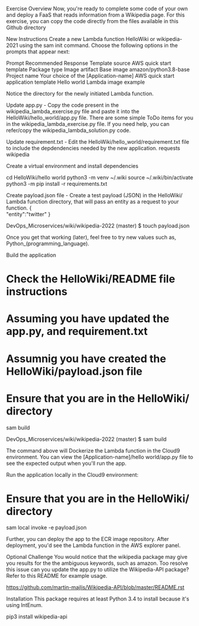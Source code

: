 Exercise Overview
Now, you're ready to complete some code of your own and deploy a FaaS that reads information from a Wikipedia page. For this exercise, you can copy the code directly from the files available in this Github directory

New Instructions
Create a new Lambda function HelloWiki or wikipedia-2021 using the sam init command. Choose the following options in the prompts that appear next:

Prompt	                        Recommended Response
Template source	            AWS quick start template
Package type	            Image artifact
Base image	                amazon/python3.8-base
Project name	        Your choice of the [Application-name]
AWS quick start application template	    Hello world Lambda image example

Notice the directory for the newly initiated Lambda function.

Update app.py - Copy the code present in the wikipedia_lambda_exercise.py file and paste it into the HelloWiki/hello_world/app.py file. There are some simple ToDo items for you in the wikipedia_lambda_exercise.py file. If you need help, you can refer/copy the wikipedia_lambda_solution.py code.

Update requirement.txt - Edit the HelloWiki/hello_world/requirement.txt file to include the depdendencies needed by the new application.
requests
wikipedia

Create a virtual environment and install dependencies

cd HelloWiki/hello world 
python3 -m venv ~/.wiki
source ~/.wiki/bin/activate
python3 -m pip install -r requirements.txt

Create payload.json file - Create a test payload (JSON) in the HelloWiki/ Lambda function directory, that will pass an entity as a request to your function.
{    
  "entity":"twitter"
}

DevOps_Microservices/wiki/wikipedia-2022 (master) $ touch payload.json

Once you get that working (later), feel free to try new values such as, Python_(programming_language).

Build the application
# Check the HelloWiki/README file instructions
# Assuming you have updated the app.py, and requirement.txt 
# Assumnig you have created the  HelloWiki/payload.json file
# Ensure that you are in the HelloWiki/ directory
sam build
<!-- inside where u have template.yaml -->
DevOps_Microservices/wiki/wikipedia-2022 (master) $ sam build

The command above will Dockerize the Lambda function in the Cloud9 environment. You can view the [Application-name]/hello world/app.py file to see the expected output when you'll run the app.

Run the application locally in the Cloud9 environment:
# Ensure that you are in the HelloWiki/ directory
sam local invoke -e payload.json

Further, you can deploy the app to the ECR image repository. After deployment, you'd see the Lambda function in the AWS explorer panel.

Optional Challenge
You would notice that the wikipedia package may give you results for the the ambiguous keywords, such as amazon. Too resolve this issue can you update the app.py to utilize the Wikipedia-API package? Refer to this README for example usage.

https://github.com/martin-majlis/Wikipedia-API/blob/master/README.rst

Installation
This package requires at least Python 3.4 to install because it's using IntEnum.

pip3 install wikipedia-api